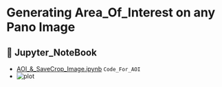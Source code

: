 # Generating Area_Of_Interest on any Pano Image 

## :open_file_folder: Jupyter_NoteBook

- [AOI_&_SaveCrop_Image.ipynb](https://github.com/AbirKhan96/Area_Of_Interest/blob/main/AOI_%26_SaveCrop_Image.ipynb) ```Code_For_AOI```
- ![plot](https://github.com/AbirKhan96/SampleImages_AI-ML/blob/main/NEWTrack_A-Ladybug-1242.JPG)

